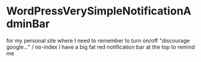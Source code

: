 # WordPressVerySimpleNotificationAdminBar
for my personal site where I need to remember to turn on/off "discourage google..." / no-index I have a big fat red notification bar at the top to remind me
